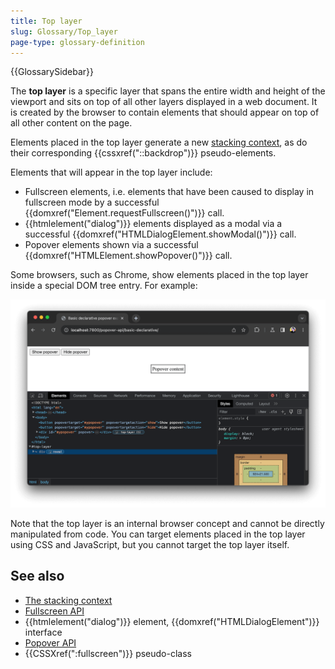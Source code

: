 ```yaml
---
title: Top layer
slug: Glossary/Top_layer
page-type: glossary-definition
---
```


{{GlossarySidebar}}

The **top layer** is a specific layer that spans the entire width and height of the viewport and sits on top of all other layers displayed in a web document. It is created by the browser to contain elements that should appear on top of all other content on the page.

Elements placed in the top layer generate a new [stacking context](/en-US/docs/Web/CSS/CSS_positioned_layout/Understanding_z-index/Stacking_context), as do their corresponding {{cssxref("::backdrop")}} pseudo-elements.

Elements that will appear in the top layer include:

- Fullscreen elements, i.e. elements that have been caused to display in fullscreen mode by a successful {{domxref("Element.requestFullscreen()")}} call.
- {{htmlelement("dialog")}} elements displayed as a modal via a successful {{domxref("HTMLDialogElement.showModal()")}} call.
- Popover elements shown via a successful {{domxref("HTMLElement.showPopover()")}} call.

Some browsers, such as Chrome, show elements placed in the top layer inside a special DOM tree entry. For example:

![An element in the top layer, as shown in the chrome devtools](top_layer_devtools.png)

Note that the top layer is an internal browser concept and cannot be directly manipulated from code. You can target elements placed in the top layer using CSS and JavaScript, but you cannot target the top layer itself.

## See also

- [The stacking context](/en-US/docs/Web/CSS/CSS_positioned_layout/Understanding_z-index/Stacking_context)
- [Fullscreen API](/en-US/docs/Web/API/Fullscreen_API)
- {{htmlelement("dialog")}} element, {{domxref("HTMLDialogElement")}} interface
- [Popover API](/en-US/docs/Web/API/Popover_API)
- {{CSSXref(":fullscreen")}} pseudo-class
